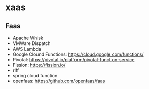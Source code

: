 # xaas

## Faas
* Apache Whisk
* VMWare Dispatch
* AWS Lambda
* Google Clound Functions: https://cloud.google.com/functions/
* Pivotal: https://pivotal.io/platform/pivotal-function-service
* Fission: https://fission.io/
* riff
* spring cloud function
* openfaas: https://github.com/openfaas/faas
